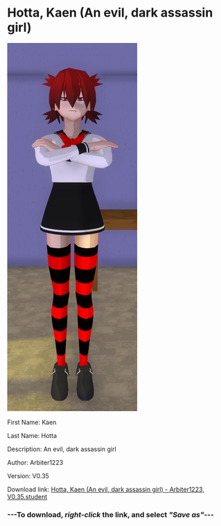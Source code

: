 # Hotta, Kaen (An evil, dark assassin girl)

<img src = "https://raw.githubusercontent.com/Arbiter1223/Daigaku-Gurashi-Custom-Students/master/Students/Files/Hotta%2C%20Kaen%20(An%20evil%2C%20dark%20assassin%20girl).png">

First Name: Kaen

Last Name: Hotta

Description: An evil, dark assassin girl

Author: Arbiter1223

Version: V0.35

Download link: <a href="https://raw.githubusercontent.com/Arbiter1223/Daigaku-Gurashi-Custom-Students/master/Students/Files/Hotta%2C%20Kaen%20(An%20evil%2C%20dark%20assassin%20girl)%20-%20Arbiter1223%2C%20V0.35.student">Hotta, Kaen (An evil, dark assassin girl) - Arbiter1223, V0.35.student</a>

### ---**To download, _right-click_ the link, and select _"Save as"_**---
